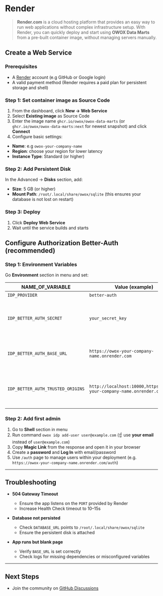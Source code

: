 # Render

> **Render.com** is a cloud hosting platform that provides an easy way to run web applications without complex infrastructure setup. With Render, you can quickly deploy and start using **OWOX Data Marts** from a pre-built container image, without managing servers manually.

## Create a Web Service

### Prerequisites

- A [Render](https://render.com) account (e.g GitHub or Google login)
- A valid payment method (Render requires a paid plan for persistent storage and shell)

### Step 1: Set container image as Source Code

1. From the dashboard, click **New → Web Service**
2. Select **Existing image** as Source Code
3. Enter the image name `ghcr.io/owox/owox-data-marts` (or `ghcr.io/owox/owox-data-marts:next` for newest snapshot) and click **Connect**
4. Configure basic settings:

- **Name**: e.g `owox-your-company-name`
- **Region**: choose your region for lower latency
- **Instance Type**: Standard (or higher)

### Step 2: Add Persistent Disk

In the Advanced → **Disks** section, add:  
  - **Size**: 5 GB (or higher)  
  - **Mount Path**: `/root/.local/share/owox/sqlite` (this ensures your database is not lost on restart)

### Step 3: Deploy

1. Click **Deploy Web Service**
2. Wait until the service builds and starts

## Configure Authorization Better-Auth (recommended)

### Step 1: Environment Variables

Go **Environment** section in menu and set:

| NAME_OF_VARIABLE               | Value (example)                                              | Notes                                                                                                          |
|--------------------------------|--------------------------------------------------------------|---------------------------------------------------------------------------------------------------------------|
| `IDP_PROVIDER`                 | `better-auth`                                               | Authentication provider                                                        |
| `IDP_BETTER_AUTH_SECRET`       | `your_secret_key`                                           | Recommended: use a 32-character key. You can generate one with command `openssl rand -base64 32` in local terminal.                      |
| `IDP_BETTER_AUTH_BASE_URL`     | `https://owox-your-company-name.onrender.com`               | Deployment URL. It is formed automatically from the name you entered. Just copy it from UI|
| `IDP_BETTER_AUTH_TRUSTED_ORIGINS` | `http://localhost:10000,https://owox-your-company-name.onrender.com` | Comma-separated list of allowed origins. Include both local development (`http://localhost:10000`) and your production `BASE_URL`. |

### Step 2: Add first admin

1. Go to **Shell** section in menu
2. Run command `owox idp add-user user@example.com` (☝️ use **your email** instead of `user@example.com`)
3. Copy **Magic Link** from the response and open it in your browser
4. Create a **password** and **Log In** with email/password
5. Use `/auth` page to manage users within your deployment (e.g. `https://owox-your-company-name.onrender.com/auth`)

---

## Troubleshooting

- **504 Gateway Timeout**
  - Ensure the app listens on the `PORT` provided by Render
  - Increase Health Check timeout to 10–15s

- **Database not persisted**  
  - Check `DATABASE_URL` points to `/root/.local/share/owox/sqlite`
  - Ensure the persistent disk is attached

- **App runs but blank page**  
  - Verify `BASE_URL` is set correctly
  - Check logs for missing dependencies or misconfigured variables

---

## Next Steps

- Join the community on [GitHub Discussions](https://github.com/OWOX/owox-data-marts/discussions)
